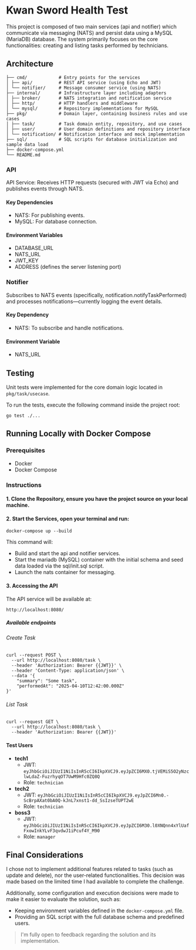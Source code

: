 # Kwan Sword Health Test

This project is composed of two main services (api and notifier) which communicate via messaging (NATS) and persist data
using a MySQL (MariaDB) database. The system primarily focuses on the core functionalities: creating and listing tasks
performed by technicians.

## Architecture

```
├── cmd/            # Entry points for the services
│ ├── api/          # REST API service (using Echo and JWT)
│ └── notifier/     # Message consumer service (using NATS)
├── internal/       # Infrastructure layer including adapters
│ ├── broker/       # NATS integration and notification service
│ ├── http/         # HTTP handlers and middleware
│ └── mysql/        # Repository implementations for MySQL
├── pkg/            # Domain layer, containing business rules and use cases
│ ├── task/         # Task domain entity, repository, and use cases
│ ├── user/         # User domain definitions and repository interface
│ └── notification/ # Notification interface and mock implementation
├── sql/            # SQL scripts for database initialization and sample data load
├── docker-compose.yml
└── README.md
```

### API

API Service: Receives HTTP requests (secured with JWT via Echo) and publishes events through NATS.

#### Key Dependencies

- NATS: For publishing events.
- MySQL: For database connection.

#### Environment Variables

- DATABASE_URL
- NATS_URL
- JWT_KEY
- ADDRESS (defines the server listening port)

### Notifier

Subscribes to NATS events (specifically, notification.notifyTaskPerformed) and processes
notifications—currently logging the event details.

#### Key Dependency

- NATS: To subscribe and handle notifications.

#### Environment Variable

- NATS_URL

## Testing

Unit tests were implemented for the core domain logic located in `pkg/task/usecase`.

To run the tests, execute the following command inside the project root:

```shell
go test ./...
```

## Running Locally with Docker Compose

### Prerequisites

- Docker
- Docker Compose

### Instructions

#### 1. Clone the Repository, ensure you have the project source on your local machine.

#### 2. Start the Services, open your terminal and run:

```shell
docker-compose up --build
```

This command will:

- Build and start the api and notifier services.
- Start the mariadb (MySQL) container with the initial schema and seed data loaded via the sql/init.sql script.
- Launch the nats container for messaging.

#### 3. Accessing the API

The API service will be available at:

```
http://localhost:8080/
```

##### Available endpoints

###### Create Task

```shell
curl --request POST \
  --url http://localhost:8080/task \
  --header 'Authorization: Bearer {{JWT}}' \
  --header 'Content-Type: application/json' \
  --data '{
	"summary": "Some task",
	"performedAt": "2025-04-10T12:42:00.000Z"
}'
```

###### List Task

```shell
curl --request GET \
  --url http://localhost:8080/task \
  --header 'Authorization: Bearer {{JWT}}'
```

#### Test Users

- **tech1**
    - JWT: `eyJhbGciOiJIUzI1NiIsInR5cCI6IkpXVCJ9.eyJpZCI6MX0.tjVEMiS5O2yNzclwLdaZ-FuzrhyqOT7UwM9Hfc0ZQ8Q`
    - Role: `technician`
- **tech2**
    - JWT: `eyJhbGciOiJIUzI1NiIsInR5cCI6IkpXVCJ9.eyJpZCI6Mn0.-ScBrpAXat0bA0Q-kJnL7xnst1-dd_SsIzseTUPT2wE`
    - Role: `technician`
- **boss3**
    - JWT: `eyJhbGciOiJIUzI1NiIsInR5cCI6IkpXVCJ9.eyJpZCI6M30.l0XNQnn4xYlUafFxowInkYLvF3qvdwJ1iPcuf4Y_M90`
    - Role: `manager`

## Final Considerations

I chose not to implement additional features related to tasks (such as update and delete), nor the user-related
functionalities. This decision was made based on the limited time I had available to complete the challenge.

Additionally, some configuration and execution decisions were made to make it easier to evaluate the solution, such as:

- Keeping environment variables defined in the `docker-compose.yml` file.
- Providing an SQL script with the full database schema and predefined users.

> I'm fully open to feedback regarding the solution and its implementation.